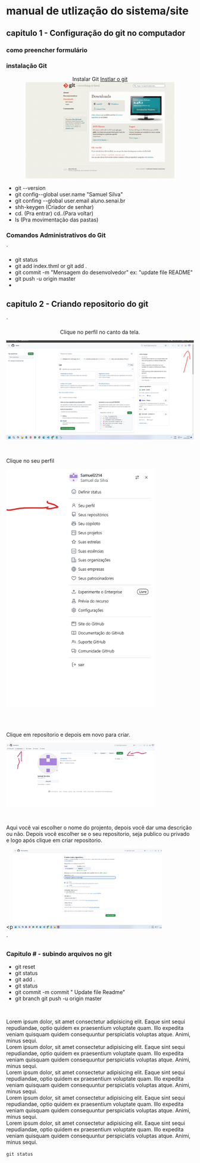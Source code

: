 # manual de utlização do sistema/site
## capitulo 1 - Configuração do git no computador 
### como preencher formulário
### instalação Git


<p align= "center"> 
Instalar Git <a href="https://git-scm.com/downloads/win" target="_blank"> Instlar o git 

<br>
<img src="docs/imagens/Captura de tela 2025-01-22 103436.png" alt=""
                     width="400" > 
</a> 
</p>
    

<ul>
<li>git  --version</li>
<li>git config--global user.name "Samuel Silva"</li>
<li>git confing --global user.email aluno.senai.br</li>
<li>shh-keygen (Criador de senhar)</li>
<li>cd. (Pra entrar)  cd..(Para voltar)</li>
<li>ls  (Pra movimentação das pastas)</li>
</ul>


### Comandos Administrativos do Git
`
<ul>
<li>git status</li>
<li>git add index.thml or git add .</li>
<li>git commit -m "Mensagem do desenvolvedor" ex: "update file README"</li>
<li>git push -u origin master<li>

</ul>


## capitulo 2 - Criando repositorio do git 
###
`
<p align= "center"> 
Clique no  perfil no canto da tela.
<p><img src="docs/imagens/direrto no perfil.png" alt=""  widht="400"></p>
<br>

Clique no seu perfil

<p> <img src="docs/imagens/Captura de tela 2025-01-23 083921.png" width="400" alt=""> </p>
<br> <br>

Clique em repositorio e depois em novo para criar.
 <p><img src="docs/imagens/Captura de tela 2025-01-23 082817.png" width="400" alt=""> </p> <br>

Aqui você vai escolher o nome do projento, depois você dar uma descrição ou não.
Depois você escolher se o seu repositorio, seja publico ou privado e logo após clique em criar repositorio.

<p<img src="docs/imagens/Captura de tela 2025-01-23 090102.png" width="400" alt=""></p>



</p>

`
### Capitulo # - subindo arquivos no git 
<ul>

<li> git reset </li>
<li> git status </li>
<li>git add . </li>
<li> git status </li>
<li>git commit -m commit " Update file Readme" </li>
<li>git branch git push -u origin master </li>

</ul>

<br>
<dl>
    <dt>Lorem ipsum dolor, sit amet consectetur adipisicing elit. Eaque 
        sint sequi repudiandae, optio quidem ex praesentium voluptate quam.
         Illo expedita veniam quisquam quidem consequuntur perspiciatis voluptas atque. 
         Animi, minus sequi.</dt>
         <dt>Lorem ipsum dolor, sit amet consectetur adipisicing elit. Eaque 
            sint sequi repudiandae, optio quidem ex praesentium voluptate quam.
             Illo expedita veniam quisquam quidem consequuntur perspiciatis voluptas atque. 
             Animi, minus sequi.</dt>
             <dt>Lorem ipsum dolor, sit amet consectetur adipisicing elit. Eaque 
                sint sequi repudiandae, optio quidem ex praesentium voluptate quam.
                 Illo expedita veniam quisquam quidem consequuntur perspiciatis voluptas atque. 
                 Animi, minus sequi.</dt> <dt>Lorem ipsum dolor, sit amet consectetur adipisicing elit. Eaque 
                    sint sequi repudiandae, optio quidem ex praesentium voluptate quam.
                     Illo expedita veniam quisquam quidem consequuntur perspiciatis voluptas atque. 
                     Animi, minus sequi.</dt> <dt>Lorem ipsum dolor, sit amet consectetur adipisicing elit. Eaque 
                        sint sequi repudiandae, optio quidem ex praesentium voluptate quam.
                         Illo expedita veniam quisquam quidem consequuntur perspiciatis voluptas atque. 
                         Animi, minus sequi.</dt>
</dl>

`git status`



